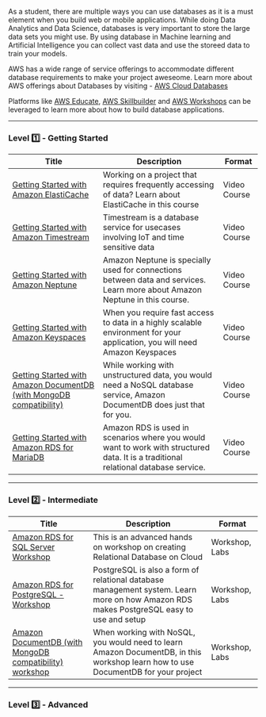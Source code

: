 As a student, there are multiple ways you can use databases as it is a must element when you build web or mobile applications. While doing Data Analytics and Data Science, databases is very important to store the large data sets you might use. By using database in Machine learning and Artificial Intelligence you can collect vast data and use the storeed data to train your models.

AWS has a wide range of service offerings to accommodate different database requirements to make your project aweseome. Learn more about AWS offerings about Databases by visiting - [AWS Cloud Databases](https://aws.amazon.com/products/databases/)

Platforms like [AWS Educate](https://www.awseducate.com/), [AWS Skillbuilder](https://explore.skillbuilder.aws/learn) and [AWS Workshops](https://workshops.aws/) can be leveraged to learn more about how to build database applications.

---

### Level :one: - Getting Started

| Title                                                                                                                                                                                                                | Description                                                                                                                           | Format       |
|----------------------------------------------------------------------------------------------------------------------------------------------------------------------------------------------------------------------|---------------------------------------------------------------------------------------------------------------------------------------|--------------|
| [Getting Started with Amazon ElastiCache](https://explore.skillbuilder.aws/learn/course/external/view/elearning/14572/getting-started-with-amazon-elasticache)                                                       | Working on a project that requires frequently   accessing of data? Learn about ElastiCache in this course                             | Video Course |
| [Getting Started with Amazon Timestream](https://explore.skillbuilder.aws/learn/course/external/view/elearning/14501/getting-started-with-amazon-timestream)                                                         | Timestream is a database service for usecases involving IoT and time   sensitive data                                                 | Video Course |
| [Getting Started with Amazon Neptune](https://explore.skillbuilder.aws/learn/course/external/view/elearning/14165/getting-started-with-amazon-neptune)                                                               | Amazon Neptune is specially used for connections between data and   services. Learn more about Amazon Neptune in this course.         | Video Course |
| [Getting Started with Amazon Keyspaces](https://explore.skillbuilder.aws/learn/course/external/view/elearning/13688/getting-started-with-amazon-keyspaces)                                                           | When you require fast access to data in a highly scalable environment for   your application, you will need Amazon Keyspaces          | Video Course |
| [Getting Started with Amazon DocumentDB (with MongoDB compatibility)](https://explore.skillbuilder.aws/learn/course/external/view/elearning/12290/getting-started-with-amazon-documentdb-with-mongodb-compatibility) | While working with unstructured data, you would need a NoSQL database   service, Amazon DocumentDB does just that for you.            | Video Course |
| [Getting Started with Amazon RDS for MariaDB](https://explore.skillbuilder.aws/learn/course/external/view/elearning/12331/getting-started-with-amazon-rds-for-mariadb)                                               | Amazon RDS is used in scenarios where you would want to work with   structured data. It is a traditional relational database service. | Video Course |

---

### Level :two: - Intermediate

| Title                                                                                                    | Description                                                                                                                             | Format         |
|----------------------------------------------------------------------------------------------------------|-----------------------------------------------------------------------------------------------------------------------------------------|----------------|
| [Amazon RDS for SQL Server Workshop](https://rdssms.workshop.aws/)                                       | This is an advanced hands on workshop on creating Relational Database on Cloud                                                          | Workshop, Labs |
| [Amazon RDS for PostgreSQL - Workshop](https://rdspg.workshop.aws/)                                      | PostgreSQL is also a form of relational database management system. Learn more on how Amazon RDS makes PostgreSQL easy to use and setup | Workshop, Labs |
| [Amazon DocumentDB (with MongoDB compatibility) workshop](https://documentdb-immersionday.workshop.aws/) | When working with NoSQL, you would need to learn Amazon DocumentDB, in this workshop learn how to use DocumentDB for your project       | Workshop, Labs |

---

### Level :three: - Advanced